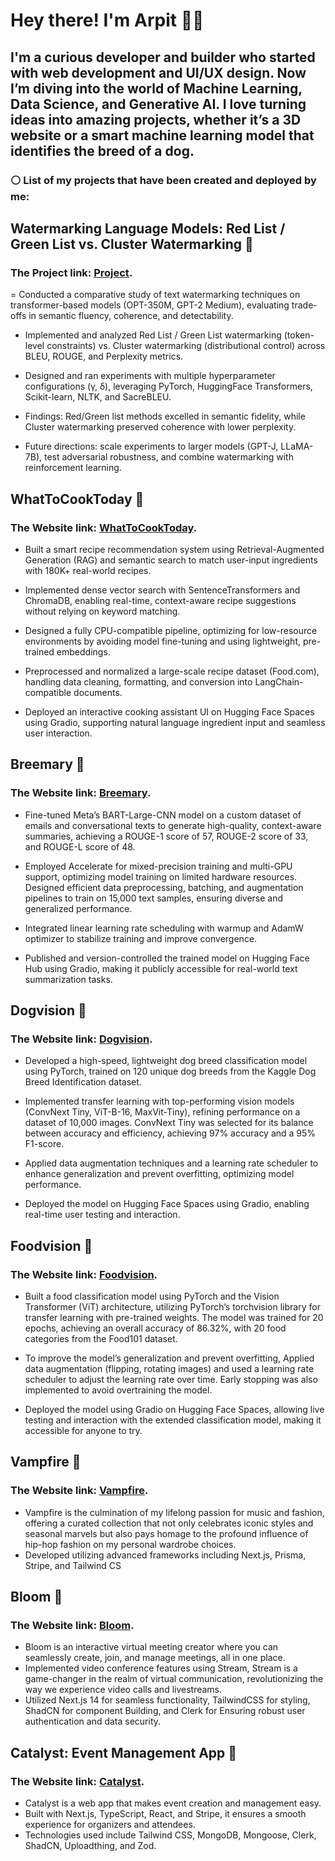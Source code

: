 #  Hey there! I'm Arpit 🐱‍🚀

## I'm a curious developer and builder who started with web development and UI/UX design. Now I’m diving into the world of Machine Learning, Data Science, and Generative AI. I love turning ideas into amazing projects, whether it’s a 3D website or a smart machine learning model that identifies the breed of a dog.


### ⚪ List of my projects that have been created and deployed by me:

## Watermarking Language Models: Red List / Green List vs. Cluster Watermarking 🔐

### The Project link: [Project]([https://huggingface.co/spaces/vapit/whattocooktoday](https://github.com/magnifiques/watermarking-with-llm)). 

= Conducted a comparative study of text watermarking techniques on transformer-based models (OPT-350M, GPT-2 Medium), evaluating trade-offs in semantic fluency, coherence, and detectability.

- Implemented and analyzed Red List / Green List watermarking (token-level constraints) vs. Cluster watermarking (distributional control) across BLEU, ROUGE, and Perplexity metrics.

- Designed and ran experiments with multiple hyperparameter configurations (γ, δ), leveraging PyTorch, HuggingFace Transformers, Scikit-learn, NLTK, and SacreBLEU.

- Findings: Red/Green list methods excelled in semantic fidelity, while Cluster watermarking preserved coherence with lower perplexity.

- Future directions: scale experiments to larger models (GPT-J, LLaMA-7B), test adversarial robustness, and combine watermarking with reinforcement learning.

## WhatToCookToday 🍳
<!--
![huggingface co_spaces_vapit_whattocooktoday](https://github.com/user-attachments/assets/e9627545-0ef5-4982-b41f-a382d64f0ec8)
--->

### The Website link: [WhatToCookToday](https://huggingface.co/spaces/vapit/whattocooktoday).

- Built a smart recipe recommendation system using Retrieval-Augmented Generation (RAG) and semantic search to match user-input ingredients with 180K+ real-world recipes.

- Implemented dense vector search with SentenceTransformers and ChromaDB, enabling real-time, context-aware recipe suggestions without relying on keyword matching.

- Designed a fully CPU-compatible pipeline, optimizing for low-resource environments by avoiding model fine-tuning and using lightweight, pre-trained embeddings.

- Preprocessed and normalized a large-scale recipe dataset (Food.com), handling data cleaning, formatting, and conversion into LangChain-compatible documents.

- Deployed an interactive cooking assistant UI on Hugging Face Spaces using Gradio, supporting natural language ingredient input and seamless user interaction.


## Breemary 🐝
<!--
![1](https://github.com/user-attachments/assets/2051aa7c-7a5a-41fe-9003-8f3f0041b542)
![2](https://github.com/user-attachments/assets/b92f293c-500f-490d-a459-2640656a9202)
-->
### The Website link: [Breemary](https://huggingface.co/spaces/vapit/breemmary).

- Fine-tuned Meta’s BART-Large-CNN model on a custom dataset of emails and conversational texts to generate high-quality, context-aware summaries, achieving a ROUGE-1 score of 57, ROUGE-2 score of 33, and ROUGE-L score of 48.

- Employed Accelerate for mixed-precision training and multi-GPU support, optimizing model training on limited hardware resources. Designed efficient data preprocessing, batching, and augmentation pipelines to train on 15,000 text samples, ensuring diverse and generalized performance.

- Integrated linear learning rate scheduling with warmup and AdamW optimizer to stabilize training and improve convergence.

- Published and version-controlled the trained model on Hugging Face Hub using Gradio, making it publicly accessible for real-world text summarization tasks.

## Dogvision 🐶
<!--
![Screenshot 2025-01-15 004652](https://github.com/user-attachments/assets/36f7c4bb-7b19-4b2a-a520-594ae36d2a13)
![Screenshot 2025-01-15 004733](https://github.com/user-attachments/assets/3c32e457-740d-4fba-9bfe-bffcdb10cb24)
-->
### The Website link: [Dogvision](https://huggingface.co/spaces/vapit/DogVision).


- Developed a high-speed, lightweight dog breed classification model using PyTorch, trained on 120 unique dog breeds from the Kaggle Dog Breed Identification dataset.

- Implemented transfer learning with top-performing vision models (ConvNext Tiny, ViT-B-16, MaxVit-Tiny), refining performance on a dataset of 10,000 images. ConvNext Tiny was selected for its balance between accuracy and efficiency, achieving 97% accuracy and a 95% F1-score.

- Applied data augmentation techniques and a learning rate scheduler to enhance generalization and prevent overfitting, optimizing model performance.

- Deployed the model on Hugging Face Spaces using Gradio, enabling real-time user testing and interaction.

## Foodvision 🍔
<!--
![1](https://github.com/user-attachments/assets/7821c706-c643-4b81-8a5d-ad4fc8080d8d)
![2](https://github.com/user-attachments/assets/6837c83b-ce59-4ac7-a5ee-5984ff0e3599)
-->
### The Website link: [Foodvision](https://huggingface.co/spaces/vapit/foodvision_extended).

- Built a food classification model using PyTorch and the Vision Transformer (ViT) architecture, utilizing PyTorch’s torchvision library for transfer learning with pre-trained weights. The model was trained for 20 epochs, achieving an overall accuracy of 86.32%, with 20 food categories from the Food101 dataset.

- To improve the model’s generalization and prevent overfitting, Applied data augmentation (flipping, rotating images) and used a learning rate scheduler to adjust the learning rate over time. Early stopping was also implemented to avoid overtraining the model.

- Deployed the model using Gradio on Hugging Face Spaces, allowing live testing and interaction with the extended classification model, making it accessible for anyone to try.

## Vampfire 👠

<!--
![Vampfire Screenshots](https://drive.google.com/uc?id=1NQV2eiGmadG8QHO1LOEn9IE6w3TSDKAf)
![Vampfire Screenshots](https://drive.google.com/uc?id=1BmmhKV2z93p5NWLkOi2KnugcgldnlHCs)
-->

### The Website link: [Vampfire](https://vampfire.vercel.app/).
  
- Vampfire is the culmination of my lifelong passion for music and fashion, offering a curated collection that not only celebrates iconic styles and seasonal marvels but also pays homage to the profound influence of hip-hop fashion on my personal wardrobe choices.
- Developed utilizing advanced frameworks including Next.js, Prisma, Stripe, and Tailwind CS

## Bloom 🌸
<!--
![Bloom Screenshots](https://drive.google.com/uc?id=1cLOFE876dt857eEPVhCuU3TYa37GQ_5i)
![Bloom Screenshots](https://drive.google.com/uc?id=1sdi2pgU0Lyv55_xZ6CsZ1fm2CyUcu6aV)
![Bloom Screenshots](https://drive.google.com/uc?id=1oxDIPGOimQ_ut0GvvbtxfVvxAB0pF6xS)
-->

### The Website link: [Bloom](https://bloom-meetings.vercel.app/).
    
- Bloom is an interactive virtual meeting creator where you can seamlessly create, join, and manage meetings, all in one place.  
- Implemented video conference features using Stream, Stream is a game-changer in the realm of virtual communication, revolutionizing the way we experience video calls and livestreams.
- Utilized Next.js 14 for seamless functionality, TailwindCSS for styling, ShadCN for component Building, and Clerk for Ensuring robust user authentication and data security.

## Catalyst: Event Management App 🍋
<!--
![Catalyst Screenshots](https://drive.google.com/uc?id=1z9DDAytWZoMH4mUdShWxoUZ68Tt3-8x2)
![Catalyst Screenshots](https://drive.google.com/uc?id=1rQN1ttucyQl3j1hW37vEJm2z4DzfGb1X)
![Catalyst Screenshots](https://drive.google.com/uc?id=1cAflc9k0loyPCFhuioJevrYr0_Bw0CzG)
-->

### The Website link: [Catalyst](thecatalyst.vercel.app/).

- Catalyst is a web app that makes event creation and management easy. 
- Built with Next.js, TypeScript, React, and Stripe, it ensures a smooth experience for organizers and attendees. 
- Technologies used include Tailwind CSS, MongoDB, Mongoose, Clerk, ShadCN, Uploadthing, and Zod.
<!--
**magnifiques/magnifiques** is a ✨ _special_ ✨ repository because its `README.md` (this file) appears on your GitHub profile.

Here are some ideas to get you started:

- 🔭 I’m currently working on ...
- 🌱 I’m currently learning ...
- 👯 I’m looking to collaborate on ...
- 🤔 I’m looking for help with ...
- 💬 Ask me about ...
- 📫 How to reach me: ...
- 😄 Pronouns: ...
- ⚡ Fun fact: ...
-->

